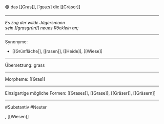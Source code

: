 🟢 das [[Gras]], [ˈgʁaːs]
die [[Gräser]]


---
*Es zog der wilde Jägersmann*  
*sein [[grasgrün]] neues Röcklein an;*  

---
Synonyme:
- [[Grünfläche]], [[rasen]], [[Heide]], [[Wiese]]

---
Übersetzung: grass

---
Morpheme:
[[Gras]]

---
Einzigartige mögliche Formen: [[Grases]], [[Grase]], [[Gräser]], [[Gräsern]]

---
#Substantiv #Neuter

, [[Wiesen]]
